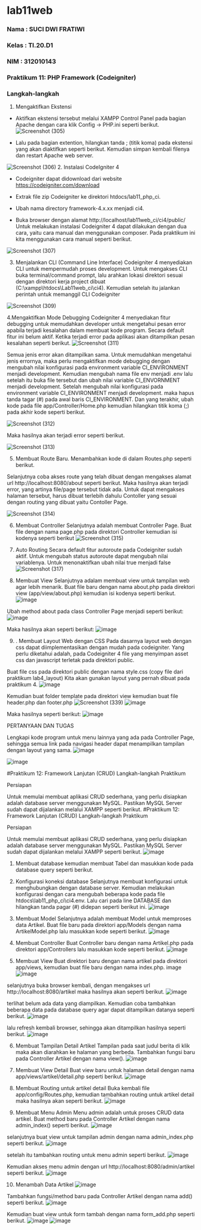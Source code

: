# lab11web

### Nama  : SUCI DWI FRATIWI
### Kelas : TI.20.D1
### NIM   : 312010143

### Praktikum 11: PHP Framework (Codeigniter)
### Langkah-langkah
1. Mengaktifkan Ekstensi
- Aktifkan ekstensi tersebut melalui XAMPP Control Panel pada bagian Apache dengan cara klik Config -> PHP.ini seperti berikut.
![Screenshot (305)](https://user-images.githubusercontent.com/101787968/174429021-75e0a8f6-05ad-4e6a-879d-249a21ce13b0.png)

- Lalu pada bagian extention, hilangkan tanda ; (titik koma) pada ekstensi yang akan diaktifkan seperti berikut. Kemudian simpan kembali filenya dan restart Apache web server.

![Screenshot (306)](https://user-images.githubusercontent.com/101787968/174429090-20ae8c50-880e-4841-b7a5-cdff8ffdeb6c.png)
2. Instalasi CodeIgniter 4
- Codeigniter dapat didownload dari website https://codeigniter.com/download

- Extrak file zip Codeigniter ke direktori htdocs/lab11_php_ci.

- Ubah nama directory framework-4.x.xx menjadi ci4.

- Buka browser dengan alamat http://localhost/lab11web_ci/ci4/public/ Untuk melakukan instalasi Codeigniter 4 dapat dilakukan dengan dua cara, yaitu cara manual dan menggunakan composer. Pada praktikum ini kita menggunakan cara manual seperti berikut.

![Screenshot (307)](https://user-images.githubusercontent.com/101787968/174429120-3832949c-3b63-4198-b068-3227019d9da5.png)

3. Menjalankan CLI (Command Line Interface)
Codeigniter 4 menyediakan CLI untuk mempermudah proses development. Untuk mengakses CLI buka terminal/command prompt, lalu arahkan lokasi direktori sesuai dengan direktori kerja project dibuat (C:\xampp\htdocs\Lab11web_ci\ci4). Kemudian setelah itu jalankan perintah untuk memanggil CLI Codeigniter

![Screenshot (309)](https://user-images.githubusercontent.com/101787968/174429158-779a2cde-5d5f-4e8d-af7d-0923566d5e96.png)

4.Mengaktifkan Mode Debugging Codeigniter 4 menyediakan fitur debugging untuk memudahkan developer untuk mengetahui pesan error apabila terjadi kesalahan dalam membuat kode program. Secara default fitur ini belum aktif. Ketika terjadi error pada aplikasi akan ditampilkan pesan kesalahan seperti berikut.
![Screenshot (311)](https://user-images.githubusercontent.com/101787968/174429817-d67afe52-ef35-4005-88f1-57f2ad738a57.png)

Semua jenis error akan ditampilkan sama. Untuk memudahkan mengetahui jenis errornya, maka perlu mengaktifkan mode debugging dengan mengubah nilai konfigurasi pada environment variable CI_ENVIRONMENT menjadi development. Kemudian mengubah nama file env menjadi .env lalu setelah itu buka file tersebut dan ubah nilai variable CI_ENVORNMENT menjadi development. Setelah mengubah nilai konfigurasi pada environment variable CI_ENVIRONMENT menjadi development. maka hapus tanda tagar (#) pada awal baris CI_ENVIRONMENT. Dan yang terakhir, ubah kode pada file app/Controller/Home.php kemudian hilangkan titik koma (;) pada akhir kode seperti berikut.

![Screenshot (312)](https://user-images.githubusercontent.com/101787968/174461279-3bfacf28-7463-489e-a151-b519ba3d69c1.png)

Maka hasilnya akan terjadi error seperti berikut.

![Screenshot (313)](https://user-images.githubusercontent.com/101787968/174461283-d0f89f22-59af-4721-8a3f-422b1fb2e12b.png)

5. Membuat Route Baru. Menambahkan kode di dalam Routes.php seperti berikut.


Selanjutnya coba akses route yang telah dibuat dengan mengakses alamat url http://localhost:8080/about seperti berikut. Maka hasilnya akan terjadi error, yang artinya file/page tersebut tidak ada. Untuk dapat mengakses halaman tersebut, harus dibuat terlebih dahulu Contoller yang sesuai dengan routing yang dibuat yaitu Contoller Page.

![Screenshot (314)](https://user-images.githubusercontent.com/101787968/174461310-99b97e36-e574-42ac-a861-223940e6f312.png)

6. Membuat Controller
Selanjutnya adalah membuat Controller Page. Buat file dengan nama page.php pada direktori Controller kemudian isi kodenya seperti berikut
![Screenshot (315)](https://user-images.githubusercontent.com/101787968/174461318-c1aae4e6-b185-4f33-9933-6ae98f009b0e.png)

7. Auto Routing
Secara default fitur autoroute pada Codeigniter sudah aktif. Untuk mengubah status autoroute dapat mengubah nilai variablenya. Untuk menonaktifkan ubah nilai true menjadi false
![Screenshot (317)](https://user-images.githubusercontent.com/101787968/174461331-0e850516-c6a1-43ae-a971-aa00c921bf6d.png)

8. Membuat View
Selanjutnya adalam membuat view untuk tampilan web agar lebih menarik. Buat file baru dengan nama about.php pada direktori view (app/view/about.php) kemudian isi kodenya seperti berikut.
![image](https://user-images.githubusercontent.com/101787968/174806219-7bfe2114-c2d6-43c6-a261-19876185f848.png)

Ubah method about pada class Controller Page menjadi seperti berikut:
![image](https://user-images.githubusercontent.com/101787968/174806585-5e886593-b0fc-485f-abd9-4a595dd4a26c.png)

Maka hasilnya akan seperti berikut:
![image](https://user-images.githubusercontent.com/101787968/174806831-b9cd00f8-7508-4884-889c-e2d18d95ec2a.png)

9. . Membuat Layout Web dengan CSS
Pada dasarnya layout web dengan css dapat diimplementasikan dengan mudah pada codeigniter. Yang perlu diketahui adalah, pada Codeigniter 4 file yang menyimpan asset css dan javascript terletak pada direktori public.

Buat file css pada direktori public dengan nama style.css (copy file dari praktikum lab4_layout) Kita akan gunakan layout yang pernah dibuat pada praktikum 4.
![image](https://user-images.githubusercontent.com/101787968/174806918-bf376b83-c69c-4e23-9c73-fd23ffe76670.png)


Kemudian buat folder template pada direktori view kemudian buat file header.php dan footer.php
![Screenshot (339)](https://user-images.githubusercontent.com/101787968/174807168-a664e60f-13a1-4190-89c1-866efe8b6439.png)
![image](https://user-images.githubusercontent.com/101787968/174807248-769a2d6a-51db-4355-8daa-ddcab2db0c76.png)

Maka hasilnya seperti berikut:
![image](https://user-images.githubusercontent.com/101787968/174807345-a71d4c82-022b-4c42-a9f1-8c04103acb2b.png)

PERTANYAAN DAN TUGAS

Lengkapi kode program untuk menu lainnya yang ada pada Controller Page, sehingga semua link pada navigasi header dapat menampilkan tampilan dengan layout yang sama.
![image](https://user-images.githubusercontent.com/101787968/174808319-474f7a45-27b7-4491-9a6a-56c952d2edec.png)

![image](https://user-images.githubusercontent.com/101787968/174809334-07bf8513-dc5e-4c0c-9867-8ac8acf72b8e.png)

#Praktikum 12: Framework Lanjutan (CRUD) Langkah-langkah Praktikum

Persiapan

Untuk memulai membuat aplikasi CRUD sederhana, yang perlu disiapkan adalah database server menggunakan MySQL. Pastikan MySQL Server sudah dapat dijalankan melalui XAMPP seperti berikut. #Praktikum 12: Framework Lanjutan (CRUD) Langkah-langkah Praktikum

Persiapan

Untuk memulai membuat aplikasi CRUD sederhana, yang perlu disiapkan adalah database server menggunakan MySQL. Pastikan MySQL Server sudah dapat dijalankan melalui XAMPP seperti berikut.
![image](https://user-images.githubusercontent.com/101787968/176345501-550efb72-9576-4e46-beb3-0adb08c41ed5.png)

1. Membuat database kemudian membuat Tabel dan masukkan kode pada database query seperti berikut.
2. Konfigurasi koneksi database Selanjutnya membuat konfigurasi untuk menghubungkan dengan database server. Kemudian melakukan konfigurasi dengan cara mengubah beberapa kode pada file htdocs\lab11_php_ci\ci4.env. Lalu cari pada line DATABASE dan hilangkan tanda pagar (#) didepan seperti berikut ini.
![image](https://user-images.githubusercontent.com/101787968/176348140-b8acd57a-3255-4eab-8bd3-9420d069a5aa.png)

3. Membuat Model Selanjutnya adalah membuat Model untuk memproses data Artikel. Buat file baru pada direktori app/Models dengan nama ArtikelModel.php lalu masukkan kode seperti berikut.
![image](https://user-images.githubusercontent.com/101787968/176348345-dbaa2edd-86ad-4df5-94d2-d6307291c68e.png)

4. Membuat Controller Buat Controller baru dengan nama Artikel.php pada direktori app/Controllers lalu masukkan kode seperti berikut.
![image](https://user-images.githubusercontent.com/101787968/176345856-e535003d-b62e-4180-b7a6-d8cc231793f9.png)

5. Membuat View Buat direktori baru dengan nama artikel pada direktori app/views, kemudian buat file baru
dengan nama index.php. image
![image](https://user-images.githubusercontent.com/101787968/176345819-ef68db30-48a4-4459-9cb6-583adf4b07ec.png)

selanjutnya buka browser kembali, dengan mengakses url http://localhost:8080/artikel maka hasilnya akan seperti berikut.
![image](https://user-images.githubusercontent.com/101787968/176345742-30caec5e-242c-460a-bcba-084fcdb6a907.png)

terlihat belum ada data yang diampilkan. Kemudian coba tambahkan beberapa data pada database query agar dapat ditampilkan datanya seperti berikut. 
![image](https://user-images.githubusercontent.com/101787968/176346080-1fe20508-4284-49e0-85f2-e8c487c655d2.png)

lalu refresh kembali browser, sehingga akan ditampilkan hasilnya seperti berikut.
![image](https://user-images.githubusercontent.com/101787968/176346114-54c6e9bc-9fa9-4234-a9e7-ca1c8841a980.png)

6. Membuat Tampilan Detail Artikel
Tampilan pada saat judul berita di klik maka akan diarahkan ke halaman yang berbeda. Tambahkan fungsi baru pada Controller Artikel dengan nama view().
![image](https://user-images.githubusercontent.com/101787968/176347817-da9b4a43-0c38-4d7e-bc2b-10b47a78cd1c.png)

7. Membuat View Detail Buat view baru untuk halaman detail dengan nama app/views/artikel/detail.php seperti berikut.
![image](https://user-images.githubusercontent.com/101787968/176346231-5d3cbe68-6e7a-43e0-beff-8766f89537de.png)

8. Membuat Routing untuk artikel detail Buka kembali file app/config/Routes.php, kemudian tambahkan routing untuk artikel detail maka hasilnya akan seperti berikut.
![image](https://user-images.githubusercontent.com/101787968/176346280-35ecb6a2-dca3-470d-8b4b-b115b7ef3778.png)

9. Membuat Menu Admin Menu admin adalah untuk proses CRUD data artikel. Buat method baru pada Controller Artikel dengan nama admin_index() seperti berikut.
![image](https://user-images.githubusercontent.com/101787968/176346299-601516b8-fd6a-4179-aa4a-b40e5413c07a.png)

selanjutnya buat view untuk tampilan admin dengan nama admin_index.php seperti berikut.
![image](https://user-images.githubusercontent.com/101787968/176346333-6ec07ebc-ab26-40aa-a9c5-ae908cd820c9.png)

setelah itu tambahkan routing untuk menu admin seperti berikut.
![image](https://user-images.githubusercontent.com/101787968/176346370-81cce2d8-ecd2-4645-93a0-586681f8bc9e.png)

Kemudian akses menu admin dengan url http://localhost:8080/admin/artikel seperti berikut.
![image](https://user-images.githubusercontent.com/101787968/176346407-651d7e33-c588-4c8b-9d7d-b74e9f8044be.png)

10. Menambah Data Artikel
![image](https://user-images.githubusercontent.com/101787968/176346455-5da6c262-3cc3-4bde-8b3e-44420c7ebbd6.png)

Tambahkan fungsi/method baru pada Controller Artikel dengan nama add() seperti berikut.
![image](https://user-images.githubusercontent.com/101787968/176346652-53d082db-db2d-4db6-8f42-443a2d4db585.png)

Kemudian buat view untuk form tambah dengan nama form_add.php seperti berikut.
![image](https://user-images.githubusercontent.com/101787968/176346561-4203cd4f-f571-40a9-8103-35bc5acff28e.png)
![image](https://user-images.githubusercontent.com/101787968/176346698-78070a82-0f25-426e-b57f-396431d552ce.png)

